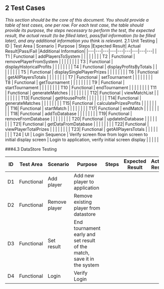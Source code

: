 ## 2 Test Cases

*This section should be the core of this document. You should provide a table of test cases, one per row. For each test case, the table should provide its purpose, the steps necessary to perform the test, the expected result, the actual result (to be filled later), pass/fail information (to be filled later), and any additional information you think is relevant.*
2.1 Unit Testing
| ID  | Test Area | Scenario | Purpose | Steps |Expected Result| Actual Result|Pass/Fail |Additional Information|
|---|---|---|---|---|---|---|---|---|
| T1 | Functional | addPlayersToSystem |  |  | | | | |
| T2  | Functional  | removePlayerFromSystem  |  | | | | | |
| T3  | Functional  | displayHistoricalProfits | |  | | | | |
| T4  | Functional  | displayProfitsByTotals  |  |  | | | | |
| T5 |  Functional | displaySinglePlayerPrizes   |  |  | | | | |
| T6  | Functional  | getAllPlayersTotals  |  |  | | | | |
| T7  | Functional  | setTournament  |  |  | | | | |
| T8  | Functional  | getTournament   |  |  | | | | |
| T9  | Functional  | startTournament  |  |      | | | | |
| T10  | Functional  | endTournament   |  |      | | | | |
| T11  | Functional  | generateMatches  |  |  | | | | |
| T12| Functional  | viewMatchList  |  |  | | | | |
| T13| Functional  | getHouseProfit  |  |  | | | | |
| T14| Functional  | generateMatches  |  |  | | | | |
| T15| Functional  | calculatePrizesProfits  |  |  | | | | |
| T16| Functional  | startMatch  |  |  | | | | |
| T17| Functional  | endMatch  |  |  | | | | |
| T18| Functional  | addToDatabase  |  |  | | | | |
| T19| Functional  | removeFromDatabase  |  |  | | | | |
| T20| Functional  | updateInDatabase  |  |  | | | | |
| T21| Functional  | getDataFromDatabase  |  |  | | | | |
| T22| Functional  | viewPlayerTotalPrizes  |  |  | | | | |
| T23| Functional  | getAllPlayersTotals  |  |  | | | | |
| T24  | UI  | Login Sequence  |  Verify screen flow from login screen to initial display screen | Login     to application, verify initial screen display | | | | |


###4.3 DataStore Testing


| ID  | Test Area | Scenario | Purpose | Steps |Expected Result| Actual Result|Pass/Fail |Additional Information|
|---|---|---|---|---|---|---|---|---|
| D1 | Functional | Add player | Add new player to application  |   | | | | |
| D2 | Functional | Remove player | Remove existing player from datastore |    | | | | |
| D3 | Functional | Set result | End tournament early and set result of the match, save it in the system  |   | | | | |
| D4 | Functional | Login | Verify Login |  | | | | |

